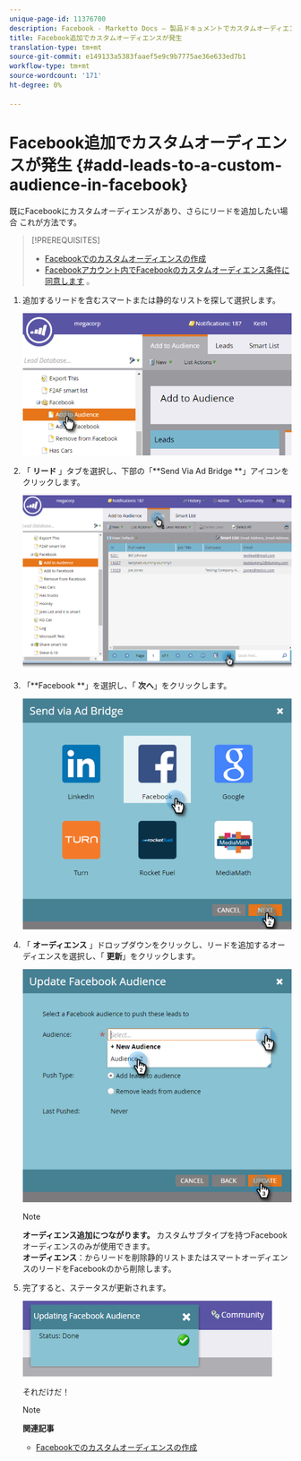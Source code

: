 ```yaml
---
unique-page-id: 11376700
description: Facebook - Marketto Docs — 製品ドキュメントでカスタムオーディエンスが追加発生する
title: Facebook追加でカスタムオーディエンスが発生
translation-type: tm+mt
source-git-commit: e149133a5383faaef5e9c9b7775ae36e633ed7b1
workflow-type: tm+mt
source-wordcount: '171'
ht-degree: 0%

---
```



# Facebook追加でカスタムオーディエンスが発生 {#add-leads-to-a-custom-audience-in-facebook}

既にFacebookにカスタムオーディエンスがあり、さらにリードを追加したい場合 これが方法です。

>[!PREREQUISITES]
>
>* [Facebookでのカスタムオーディエンスの作成](create-a-custom-audience-in-facebook.md)
>* [Facebookアカウント内でFacebookのカスタムオーディエンス条件に同意します](https://www.facebook.com/ads/manage/customaudiences/tos.php) 。

>



1. 追加するリードを含むスマートまたは静的なリストを探して選択します。

   ![](assets/one.png)

1. 「 **リード** 」タブを選択し、下部の「**Send Via Ad Bridge **」アイコンをクリックします。

   ![](assets/two-1.png)

1. 「**Facebook **」を選択し、「 **次へ**」をクリックします。

   ![](assets/three.png)

1. 「 **オーディエンス** 」ドロップダウンをクリックし、リードを追加するオーディエンスを選択し、「 **更新**」をクリックします。

   ![](assets/4.png)

   >[!NOTE]
   >
   >**オーディエンス追加につながります。** カスタムサブタイプを持つFacebookオーディエンスのみが使用できます。\
   >**オーディエンス**：からリードを削除静的リストまたはスマートオーディエンスのリードをFacebookのから削除します。

1. 完了すると、ステータスが更新されます。

   ![](assets/five-1.png)

   それだけだ！

   >[!NOTE]
   >
   >**関連記事**
   >
   >    
   >    
   >    * [Facebookでのカスタムオーディエンスの作成](create-a-custom-audience-in-facebook.md)


